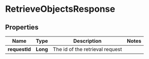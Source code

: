 

# RetrieveObjectsResponse


## Properties

Name | Type | Description | Notes
------------ | ------------- | ------------- | -------------
**requestId** | **Long** | The id of the retrieval request | 



